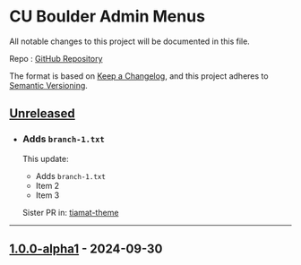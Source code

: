 # CU Boulder Admin Menus

All notable changes to this project will be documented in this file.

Repo : [GitHub Repository](https://github.com/CuBoulder/ucb_admin_menus)

The format is based on [Keep a Changelog](https://keepachangelog.com/en/1.0.0/),
and this project adheres to [Semantic Versioning](https://semver.org/spec/v2.0.0.html).

## [Unreleased]

- ### Adds `branch-1.txt`
  This update:
  - Adds `branch-1.txt`
  - Item 2
  - Item 3
  
  Sister PR in: [tiamat-theme](https://www.youtube.com/watch?v=dQw4w9WgXcQ)
---

## [1.0.0-alpha1] - 2024-09-30

[Unreleased]: https://github.com/timurtripp/action-testing/compare/1.0.0-alpha1...HEAD

[1.0.0-alpha1]: https://github.com/timurtripp/action-testing/compare/05e1aab008e1aad733f54047a542944ea691dbd0...1.0.0-alpha1
